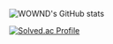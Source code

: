

<!--

## Hi there 👋


**WOWND/WOWND** is a ✨ _special_ ✨ repository because its `README.md` (this file) appears on your GitHub profile.

Here are some ideas to get you started:

- 🔭 I’m currently working on ...
- 🌱 I’m currently learning ...
- 👯 I’m looking to collaborate on ...
- 🤔 I’m looking for help with ...
- 💬 Ask me about ...
- 📫 How to reach me: ...
- 😄 Pronouns: ...
- ⚡ Fun fact: ...
-->


![WOWND's GitHub stats](https://github-readme-stats.vercel.app/api?username=WOWND&show_icons=true&theme=merko)

[![Solved.ac Profile](http://mazassumnida.wtf/api/v2/generate_badge?boj=gabriel0910)](https://solved.ac/gabriel0910/)
